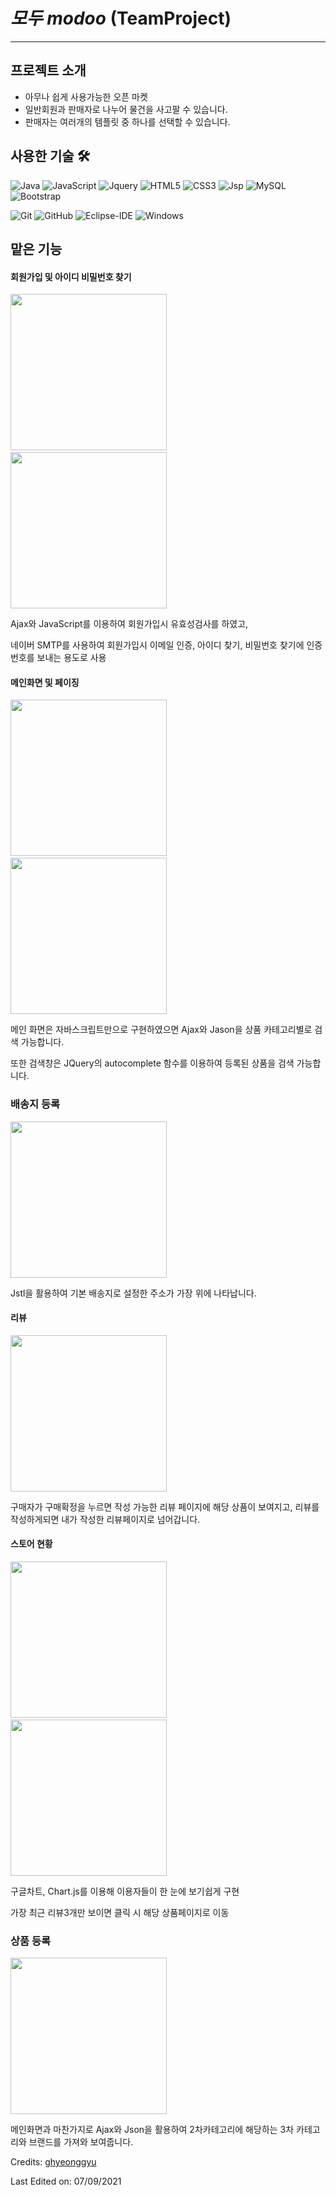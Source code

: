 #  _모두 modoo_  (TeamProject) #

---

## 프로젝트 소개
- 아무나 쉽게 사용가능한 오픈 마켓
- 일반회원과 판매자로 나누어 물건을 사고팔 수 있습니다.
- 판매자는 여러개의 템플릿 중 하나를 선택할 수 있습니다.



## 사용한 기술 🛠

![Java](http://img.shields.io/badge/-Java-5B4638?style=flat-square&logo=java&logoColor=ffffff)
![JavaScript](https://img.shields.io/badge/-JavaScript-%23F7DF1C?style=flat-square&logo=javascript&logoColor=000000&labelColor=%23F7DF1C&color=%23FFCE5A)
![Jquery](http://img.shields.io/badge/-Jquery-005f0f?style=flat-square&logo=Jquery&logoColor=#0769AD)
![HTML5](https://img.shields.io/badge/-HTML5-%23E44D27?style=flat-square&logo=html5&logoColor=ffffff)
![CSS3](https://img.shields.io/badge/-CSS3-%231572B6?style=flat-square&logo=css3)
![Jsp](https://img.shields.io/badge/-JSP-554638?style=flat-square&logo=java&logoColor=ffffff)
![MySQL](http://img.shields.io/badge/-MySQL-4479A1?style=flat-square&logo=mysql&logoColor=ffffff)
![Bootstrap](https://img.shields.io/badge/-Bootstrap-563D7C?style=flat-square&logo=Bootstrap)

![Git](https://img.shields.io/badge/-Git-%23F05032?style=flat-square&logo=git&logoColor=%23ffffff)
![GitHub](https://img.shields.io/badge/-GitHub-181717?style=flat-square&logo=github)
![Eclipse-IDE](http://img.shields.io/badge/-Eclipse-2C2255?style=flat-square&logo=eclipse&logoColor=ffffff)
![Windows](http://img.shields.io/badge/-Windows-0078D6?style=flat-square&logo=windows&logoColor=ffffff)

맡은 기능
---
#### 회원가입 및 아이디 비밀번호 찾기

<img height="250px" width="250px" src="https://user-images.githubusercontent.com/61621545/132232634-d441d960-455c-4b15-98f5-e3ac5c470e13.gif">&nbsp;&nbsp;&nbsp;&nbsp;<img height="250px" width="250px" src="https://user-images.githubusercontent.com/61621545/132232888-58f546e5-46d3-4703-8d55-b0c68e4afcda.gif">

Ajax와 JavaScript를 이용하여 회원가입시 유효성검사를 하였고, 

네이버 SMTP를 사용하여 회원가입시 이메일 인증, 아이디 찾기, 비밀번호 찾기에 인증 번호를 보내는 용도로 사용


#### 메인화면 및 페이징 
<img height="250px" width="250px" src="https://user-images.githubusercontent.com/61621545/132224977-219d6375-d7f5-4138-8697-23e7e954d8ac.gif">&nbsp;&nbsp;&nbsp;&nbsp;<img height="250px" width="250px" src="https://user-images.githubusercontent.com/61621545/132227501-4e17488c-dfd4-4611-8f54-14e272a80d02.gif">

메인 화면은 자바스크립트만으로 구현하였으면 Ajax와 Jason을 상품 카테고리별로 검색 가능합니다.

또한  검색창은 JQuery의 autocomplete 함수를 이용하여 등록된 상품을 검색 가능합니다.

### 배송지 등록
<img height="250px" width="250px" src="https://user-images.githubusercontent.com/61621545/132246507-c1324916-83df-43a8-80bb-29916db0e8d9.gif">

Jstl을 활용하여 기본 배송지로 설정한 주소가 가장 위에 나타납니다.

#### 리뷰
<img height="250px" width="250px" src="https://user-images.githubusercontent.com/61621545/132245456-fd91a438-2779-4957-9d48-0dfae7dc74ff.gif">

구매자가 구매확정을 누르면 작성 가능한 리뷰 페이지에 해당 상품이 보여지고, 리뷰를 작성하게되면 내가 작성한 리뷰페이지로 넘어갑니다.



#### 스토어 현황

<img height="250px" width="250px" src="https://user-images.githubusercontent.com/61621545/132241059-2e546366-d889-4f2f-9943-5b039c527aa3.png">&nbsp;&nbsp;&nbsp;&nbsp;<img height="250px" width="250px" src="https://user-images.githubusercontent.com/61621545/132245326-781c7165-bbc7-4230-a11e-bbf1b11662dc.gif">

구글차트, Chart.js를 이용해 이용자들이 한 눈에 보기쉽게 구현

가장 최근 리뷰3개만 보이면 클릭 시 해당 상품페이지로 이동


### 상품 등록

<img width="250px" src="https://user-images.githubusercontent.com/61621545/132245245-6ecd93a0-ea02-4403-a575-aec95944efaf.gif">

메인화면과 마찬가지로 Ajax와 Json을 활용하여 2차카테고리에 해당하는 3차 카테고리와 브랜드를 가져와 보여줍니다.





Credits: [ghyeonggyu](https://github.com/gudrb2640)

Last Edited on: 07/09/2021
